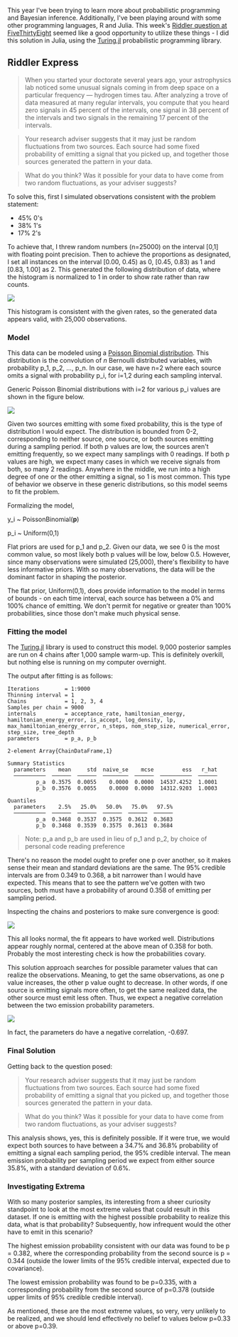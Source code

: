 This year I've been trying to learn more about probabilistic programming and Bayesian inference. Additionally, I've been playing around with some other programming languages, R and Julia. This week's [Riddler question at FiveThirtyEight]((https://fivethirtyeight.com/features/can-you-corral-your-hamster/)) seemed like a good opportunity to utilize these things - I did this solution in Julia, using the [Turing.jl](https://turing.ml/dev/) probabilistic programming library.

## Riddler Express

>When you started your doctorate several years ago, your astrophysics lab noticed some unusual signals coming in from deep space on a particular frequency — hydrogen times tau. After analyzing a trove of data measured at many regular intervals, you compute that you heard zero signals in 45 percent of the intervals, one signal in 38 percent of the intervals and two signals in the remaining 17 percent of the intervals.

>Your research adviser suggests that it may just be random fluctuations from two sources. Each source had some fixed probability of emitting a signal that you picked up, and together those sources generated the pattern in your data.

>What do you think? Was it possible for your data to have come from two random fluctuations, as your adviser suggests?



To solve this, first I simulated observations consistent with the problem statement:

- 45% 0's
- 38% 1's
- 17% 2's

To achieve that, I threw random numbers (n=25000) on the interval [0,1] with floating point precision. Then to achieve the proportions as designated, I set all instances on the interval [0.00, 0.45) as 0, [0.45, 0.83) as 1 and [0.83, 1.00] as 2. This generated the following distribution of data, where the histogram is normalized to 1 in order to show rate rather than raw counts.

![](plots/simulated_distribution.svg)

This histogram is consistent with the given rates, so the generated data appears valid, with 25,000 observations.

### Model

This data can be modeled using a [Poisson Binomial distribution](https://en.wikipedia.org/wiki/Poisson_binomial_distribution). This distribution is the convolution of _n_ Bernoulli distributed variables, with probability p_1, p_2, ..., p_n. In our case, we have n=2 where each source omits a signal with probability p_i, for i=1,2 during each sampling interval.

Generic Poisson Binomial distributions with i=2 for various p_i values are shown in the figure below.

![](plots/poisson_binomial_examples.svg)

Given two sources emitting with some fixed probability, this is the type of distribution I would expect. The distribution is bounded from 0-2, corresponding to neither source, one source, or both sources emitting during a sampling period. If both p values are low, the sources aren't emitting frequently, so we expect many samplings with 0 readings. If both p values are high, we expect many cases in which we receive signals from both, so many 2 readings. Anywhere in the middle, we run into a high degree of one or the other emitting a signal, so 1 is most common. This type of behavior we observe in these generic distributions, so this model seems to fit the problem.

Formalizing the model,


y_i ~ PoissonBinomial(**p**)

p_i ~ Uniform(0,1)


Flat priors are used for p_1 and p_2. Given our data, we see 0 is the most common value, so most likely both p values will be low, below 0.5. However, since many observations were simulated (25,000), there's flexibility to have less informative priors. With so many observations, the data will be the dominant factor in shaping the posterior. 

The flat prior, Uniform(0,1), does provide information to the model in terms of bounds - on each time interval, each source has between a 0% and 100% chance of emitting. We don't permit for negative or greater than 100% probabilities, since those don't make much physical sense.


### Fitting the model

The [Turing.jl](https://turing.ml/) library is used to construct this model. 9,000 posterior samples are run on 4 chains after 1,000 sample warm-up. This is definitely overkill, but nothing else is running on my computer overnight.

The output after fitting is as follows:

```
Iterations        = 1:9000
Thinning interval = 1
Chains            = 1, 2, 3, 4
Samples per chain = 9000
internals         = acceptance_rate, hamiltonian_energy, hamiltonian_energy_error, is_accept, log_density, lp, max_hamiltonian_energy_error, n_steps, nom_step_size, numerical_error, step_size, tree_depth
parameters        = p_a, p_b

2-element Array{ChainDataFrame,1}

Summary Statistics
  parameters    mean     std  naive_se    mcse         ess   r_hat
  ──────────  ──────  ──────  ────────  ──────  ──────────  ──────
         p_a  0.3575  0.0055    0.0000  0.0000  14537.4252  1.0001
         p_b  0.3576  0.0055    0.0000  0.0000  14312.9203  1.0003

Quantiles
  parameters    2.5%   25.0%   50.0%   75.0%   97.5%
  ──────────  ──────  ──────  ──────  ──────  ──────
         p_a  0.3468  0.3537  0.3575  0.3612  0.3683
         p_b  0.3468  0.3539  0.3575  0.3613  0.3684
```

> Note: p_a and p_b are used in lieu of p_1 and p_2, by choice of personal code reading preference

There's no reason the model ought to prefer one p over another, so it makes sense their mean and standard deviations are the same. The 95% credible intervals are from 0.349 to 0.368, a bit narrower than I would have expected. This means that to see the pattern we've gotten with two sources, both must have a probability of around 0.358 of emitting per sampling period.


Inspecting the chains and posteriors to make sure convergence is good:

![](plots/posteriors.svg)

This all looks normal, the fit appears to have worked well. Distributions appear roughly normal, centered at the above mean of 0.358 for both. Probably the most interesting check is how the probabilities covary. 

This solution approach searches for possible parameter values that can realize the observations. Meaning, to get the same observations, as one p value increases, the other p value ought to decrease. In other words, if one source is emitting signals more often, to get the same realized data, the other source must emit less often. Thus, we expect a negative correlation between the two emission probability parameters.

![](plots/p_covariance.svg)

In fact, the parameters do have a negative correlation, -0.697.

### Final Solution

Getting back to the question posed:

>Your research adviser suggests that it may just be random fluctuations from two sources. Each source had some fixed probability of emitting a signal that you picked up, and together those sources generated the pattern in your data.

>What do you think? Was it possible for your data to have come from two random fluctuations, as your adviser suggests?

This analysis shows, yes, this is definitely possible. If it were true, we would expect both sources to have between a 34.7% and 36.8% probability of emitting a signal each sampling period, the 95% credible interval. The mean emission probability per sampling period we expect from either source 35.8%, with a standard deviation of 0.6%.

### Investigating Extrema

With so many posterior samples, its interesting from a sheer curiosity standpoint to look at the most extreme values that could result in this dataset. If one is emitting with the highest possible probability to realize this data, what is that probability? Subsequently, how infrequent would the other have to emit in this scenario?

The highest emission probability consistent with our data was found to be p = 0.382, where the corresponding probability from the second source is p = 0.344 (outside the lower limits of the 95% credible interval, expected due to covariance).

The lowest emission probability was found to be p=0.335, with a corresponding probability from the second source of p=0.378 (outside upper limits of 95% credible credible interval).

As mentioned, these are the most extreme values, so very, very unlikely to be realized, and we should lend effectively no belief to values below p=0.33 or above p=0.39.